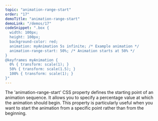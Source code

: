 ```yaml
---
topic: "animation-range-start"
order: "17"
demoTitle: "animation-range-start"
demoLink: "/demos/17"
codeSnippet: ".box {
  width: 100px;
  height: 100px;
  background-color: red;
  animation: myAnimation 5s infinite; /* Example animation */
  animation-range-start: 50%; /* Animation starts at 50% */
}
@keyframes myAnimation {
  0% { transform: scale(1); }
  50% { transform: scale(1.5); }
  100% { transform: scale(1); }
}"
---
```


The 'animation-range-start' CSS property defines the starting point of an animation sequence. It allows you to specify a percentage value at which the animation should begin. This property is particularly useful when you want to start the animation from a specific point rather than from the beginning.
<br />
